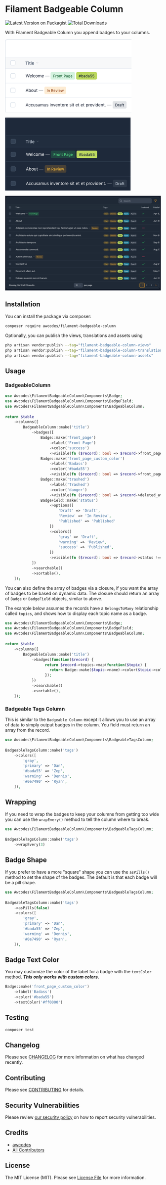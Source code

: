 # Filament Badgeable Column

[![Latest Version on Packagist](https://img.shields.io/packagist/v/awcodes/filament-badgeable-column.svg?style=flat-square)](https://packagist.org/packages/awcodes/filament-badgeable-column)
[![Total Downloads](https://img.shields.io/packagist/dt/awcodes/filament-badgeable-column.svg?style=flat-square)](https://packagist.org/packages/awcodes/filament-badgeable-column)

With Filament Badgeable Column you append badges to your columns.

![Light View](./images/light.png)

![Dark View](./images/dark.png)

![With Tags View](./images/with-tags.png)

## Installation

You can install the package via composer:

```bash
composer require awcodes/filament-badgeable-column
```

Optionally, you can publish the views, translations and assets using

```bash
php artisan vendor:publish --tag="filament-badgeable-column-views"
php artisan vendor:publish --tag="filament-badgeable-column-translations"
php artisan vendor:publish --tag="filament-badgeable-column-assets"
```

## Usage

### BadgeableColumn

```php
use Awcodes\FilamentBadgeableColumn\Components\Badge;
use Awcodes\FilamentBadgeableColumn\Components\BadgeField;
use Awcodes\FilamentBadgeableColumn\Components\BadgeableColumn;

return $table
    ->columns([
        BadgeableColumn::make('title')
            ->badges([
                Badge::make('front_page')
                    ->label('Front Page')
                    ->color('success')
                    ->visible(fn ($record): bool => $record->front_page),
                Badge::make('front_page_custom_color')
                    ->label('Badass')
                    ->color('#bada55')
                    ->visible(fn ($record): bool => $record->front_page),
                Badge::make('trashed')
                    ->label('Trashed')
                    ->color('danger')
                    ->visible(fn ($record): bool => $record->deleted_at ?? false),
                BadgeField::make('status')
                    ->options([
                        'Draft' => 'Draft',
                        'Review' => 'In Review',
                        'Published' => 'Published'
                    ])
                    ->colors([
                        'gray' => 'Draft',
                        'warning' => 'Review',
                        'success' => 'Published',
                    ])
                    ->visible(fn ($record): bool => $record->status !== Status::Published->name)
            ])
            ->searchable()
            ->sortable(),
    ]);
```

You can also define the array of badges via a closure, if you want the array of badges to be based on dynamic data. The
closure should return an array of `Badge` or `BadgeField` objects, similar to above.

The example below assumes the records have a `BelongsToMany` relationship called `topics`, and shows how to display each
topic name as a badge.

```php
use Awcodes\FilamentBadgeableColumn\Components\Badge;
use Awcodes\FilamentBadgeableColumn\Components\BadgeField;
use Awcodes\FilamentBadgeableColumn\Components\BadgeableColumn;

return $table
    ->columns([
        BadgeableColumn::make('title')
            ->badges(function($record) {
                  return $record->topics->map(function($topic) {
                    return Badge::make($topic->name)->color($topic->color)
                  });
            })
            ->searchable()
            ->sortable(),
    ]);
```

### Badgeable Tags Column

This is similar to the `Badgeable Column` except it allows you to use an
array of data to simply output badges in the column. You field must return
an array from the record.

```php
use Awcodes\FilamentBadgeableColumn\Components\BadgeableTagsColumn;

BadgeableTagsColumn::make('tags')
    ->colors([
        'gray',
        'primary' => 'Dan',
        '#bada55' => 'Zep',
        'warning' => 'Dennis',
        '#0e7490' => 'Ryan',
    ]),
```

## Wrapping

If you need to wrap the badges to keep your columns from getting too wide you can use the `wrapEvery()` method to tell the column where to break.

```php
use Awcodes\FilamentBadgeableColumn\Components\BadgeableTagsColumn;

BadgeableTagsColumn::make('tags')
    ->wrapEvery(3)
```

## Badge Shape

If you prefer to have a more "square" shape you can use the `asPills()`
method to set the shape of the badges. The default is that each badge
will be a pill shape.

```php
use Awcodes\FilamentBadgeableColumn\Components\BadgeableTagsColumn;

BadgeableTagsColumn::make('tags')
    ->asPills(false)
    ->colors([
        'gray',
        'primary' => 'Dan',
        '#bada55' => 'Zep',
        'warning' => 'Dennis',
        '#0e7490' => 'Ryan',
    ]),
```

## Badge Text Color

You may customize the color of the label for a badge with the `textColor` 
method. ***This only works with custom colors***.

```php
Badge::make('front_page_custom_color')
    ->label('Badass')
    ->color('#bada55')
    ->textColor('#ff0000')
```

## Testing

```bash
composer test
```

## Changelog

Please see [CHANGELOG](CHANGELOG.md) for more information on what has changed recently.

## Contributing

Please see [CONTRIBUTING](.github/CONTRIBUTING.md) for details.

## Security Vulnerabilities

Please review [our security policy](../../security/policy) on how to report security vulnerabilities.

## Credits

- [awcodes](https://github.com/awcodes)
- [All Contributors](../../contributors)

## License

The MIT License (MIT). Please see [License File](LICENSE.md) for more information.
